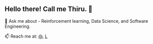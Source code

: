 

## Hello there! Call me Thiru. 👋

 💬 Ask me about -  Reinforcement learning, Data Science, and Software Engineering.
 
 📫 Reach me at: [@](mailto:srthiruvenkadam@gmail.com), [L](https://www.linkedin.com/in/srthiruvenkadam/)




